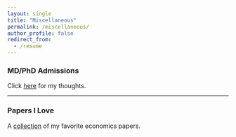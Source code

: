 ```yaml
---
layout: single
title: "Miscellaneous"
permalink: /miscellaneous/
author_profile: false
redirect_from:
  - /resume
---
```


<h3 id="mdpadm">
MD/PhD Admissions
</h3>

Click [here](/miscellaneous/mdp-admissions/) for my thoughts.

---

<h3 id="papers">
Papers I Love
</h3>

A [collection](/miscellaneous/favpapers/) of my favorite economics papers.
